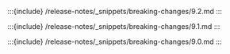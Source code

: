 :::{include} /release-notes/_snippets/breaking-changes/9.2.md
:::

:::{include} /release-notes/_snippets/breaking-changes/9.1.md
:::

:::{include} /release-notes/_snippets/breaking-changes/9.0.md
:::

